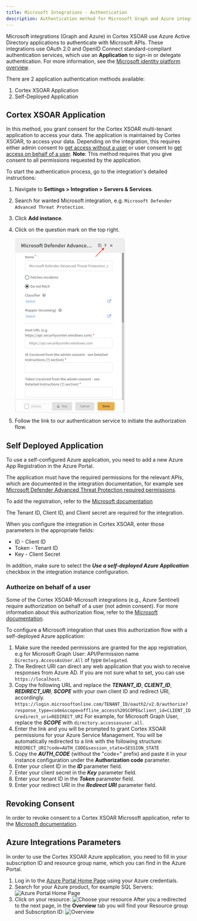 ```yaml
---
title: Microsoft Integrations - Authentication
description: Authentication method for Microsoft Graph and Azure integrations in Cortex XSOAR.
---
```


Microsoft integrations (Graph and Azure) in Cortex XSOAR use Azure Active Directory applications to authenticate with Microsoft APIs. These integrations use OAuth 2.0 and OpenID Connect standard-compliant authentication services, which use an **Application** to sign-in or delegate authentication. 
For more information, see the [Microsoft identity platform overview](https://docs.microsoft.com/en-us/azure/active-directory/develop/v2-overview).

There are 2 application authentication methods available: 

1.  Cortex XSOAR Application
2.  Self-Deployed Application

## Cortex XSOAR Application
In this method, you grant consent for the Cortex XSOAR multi-tenant application to access your data. The application is maintained by Cortex XSOAR, to access your data.
Depending on the integration, this requires either admin consent to [get access without a user](https://docs.microsoft.com/en-us/graph/auth-v2-service) or user consent to [get access on behalf of a user](https://docs.microsoft.com/en-us/graph/auth-v2-user).
**Note**: This method requires that you give consent to all permissions requested by the application.

To start the authentication process, go to the integration's detailed instructions:

1.  Navigate to __Settings > Integration > Servers & Services__.
2.  Search for wanted Microsoft integration, e.g. `Microsoft Defender Advanced Threat Protection`.
3.  Click __Add instance__.
4.  Click on the question mark on the top right.

    <img width="300" src="../../../docs/doc_imgs/tutorials/tut-microsoft-auth-guide/instance_detailed_instructions.png" align="middle"></img>

5.  Follow the link to our authentication service to initiate the authorization flow.

## Self Deployed Application
To use a self-configured Azure application, you need to add a new Azure App Registration in the Azure Portal. 

The application must have the required permissions for the relevant APIs, which are documented in the integration documentation, for example see [Microsoft Defender Advanced Threat Protection required permissions](https://xsoar.pan.dev/docs/reference/integrations/microsoft-defender-advanced-threat-protection#required-permissions).

To add the registration, refer to the [Microsoft documentation](https://docs.microsoft.com/en-us/azure/active-directory/develop/quickstart-register-app)

The Tenant ID, Client ID, and Client secret are required for the integration. 

When you configure the integration in Cortex XSOAR, enter those parameters in the appropriate fields:

* ID - Client ID
* Token - Tenant ID
* Key - Client Secret

In addition, make sure to select the ***Use a self-deployed Azure Application*** checkbox in the integration instance configuration.


### Authorize on behalf of a user
Some of the Cortex XSOAR-Microsoft integrations (e.g., Azure Sentinel) require authorization on behalf of a user (not admin consent). For more information about this authorization flow, refer to the [Microsoft documentation](https://docs.microsoft.com/en-us/graph/auth-v2-user).

To configure a Microsoft integration that uses this authorization flow with a self-deployed Azure application:

1. Make sure the needed permissions are granted for the app registration, e.g for Microsoft Graph User: API/Permission name `Directory.AccessAsUser.All` of type `Delegated`.
2. The Redirect URI can direct any web application that you wish to receive responses from Azure AD. If you are not sure what to set, you can use `https://localhost`.
3. Copy the following URL and replace the ***TENANT_ID***, ***CLIENT_ID***, ***REDIRECT_URI***, ***SCOPE*** with your own client ID and redirect URI, accordingly.
```https://login.microsoftonline.com/TENANT_ID/oauth2/v2.0/authorize?response_type=code&scope=offline_access%20SCOPE&client_id=CLIENT_ID&redirect_uri=REDIRECT_URI```
For example, for Microsoft Graph User, replace the ***SCOPE*** with `directory.accessasuser.all`.
4. Enter the link and you will be prompted to grant Cortex XSOAR permissions for your Azure Service Management. You will be automatically redirected to a link with the following structure:
```REDIRECT_URI?code=AUTH_CODE&session_state=SESSION_STATE```
5. Copy the ***AUTH_CODE*** (without the "code=" prefix) and paste it in your instance configuration under the **Authorization code** parameter. 
6. Enter your client ID in the ***ID*** parameter field. 
7. Enter your client secret in the ***Key*** parameter field.
8. Enter your tenant ID in the ***Token*** parameter field.
9. Enter your redirect URI in the ***Redirect URI*** parameter field.


## Revoking Consent

In order to revoke consent to a Cortex XSOAR Microsoft application, refer to the [Microsoft documentation](https://docs.microsoft.com/en-us/azure/active-directory/develop/howto-convert-app-to-be-multi-tenant#revoking-consent).

## Azure Integrations Parameters
In order to use the Cortex XSOAR Azure application, you need to fill in your subscription ID and resource group name, which you can find in the Azure Portal.
1. Log in to the [Azure Portal Home Page](https://portal.azure.com/#home) using your Azure credentials.
2. Search for your Azure product, for example SQL Servers:
![Azure Portal Home Page](../../../docs/doc_imgs/tutorials/tut-microsoft-auth-guide/home_microsoft_azure_portal.png)
3. Click on your resource:
![Choose your resource](../../../docs/doc_imgs/tutorials/tut-microsoft-auth-guide/choose_your_resource.png)
After you a redirected to the next page, in the **Overview** tab you will find your Resource group and Subscription ID:
![Overview](../../../docs/doc_imgs/tutorials/tut-microsoft-auth-guide/subscription_id_resourse_group.png)
